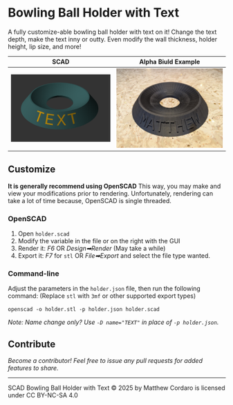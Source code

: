 # Bowling Ball Holder with Text

A fully customize-able bowling ball holder with text on it! Change the text depth, make the text inny or outty. Even modify the wall thickness, holder height, lip size, and more!

| SCAD | Alpha Biuld Example | 
| - | - |
| ![SCAD Example](holder.png) | ![Printed Example](example.jpg) |

## Customize

**It is generally recommend using OpenSCAD**  This way, you may make and view your modifications prior to rendering.  Unfortunately, rendering can take a lot of time because, OpenSCAD is single threaded. 

### OpenSCAD

1. Open `holder.scad`
2. Modify the variable in the file or on the right with the GUI
3. Render it: _F6_ OR _Design➡Render_ (May take a while)
4. Export it: _F7_ for `stl` OR _File➡Export_ and select the file type wanted.

### Command-line

Adjust the parameters in the `holder.json` file, then run the following command: (Replace `stl` with `3mf` or other supported export types)

```
openscad -o holder.stl -p holder.json holder.scad
```

_Note: Name change only?  Use `-D name="TEXT"` in place of `-p holder.json`._


## Contribute

_Become a contributor!  Feel free to issue any pull requests for added features to share._

---

SCAD Bowling Ball Holder with Text © 2025 by Matthew Cordaro is licensed under CC BY-NC-SA 4.0 
